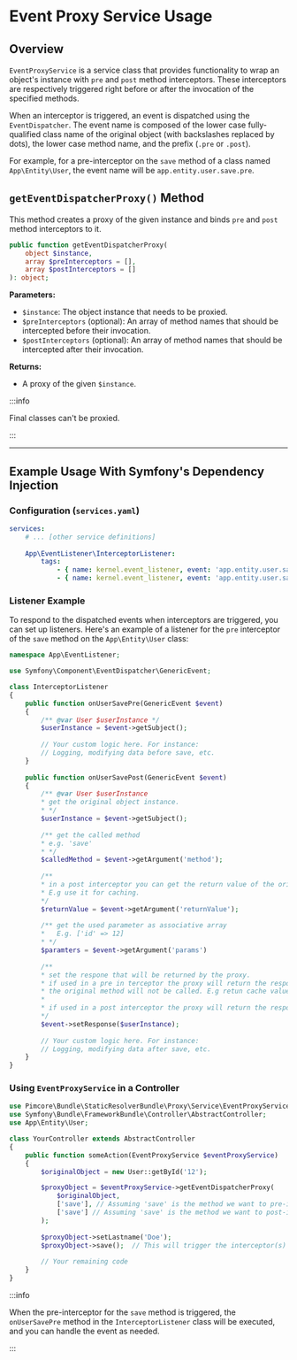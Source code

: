 
# Event Proxy Service Usage

## Overview

`EventProxyService` is a service class that provides functionality to wrap an object's instance with `pre` and `post` method interceptors. These interceptors are respectively triggered right before or after the invocation of the specified methods.

When an interceptor is triggered, an event is dispatched using the `EventDispatcher`. The event name is composed of the lower case fully-qualified class name of the original object (with backslashes replaced by dots), the lower case method name, and the prefix (`.pre` or `.post`).

For example, for a pre-interceptor on the `save` method of a class named `App\Entity\User`, the event name will be `app.entity.user.save.pre`.

## `getEventDispatcherProxy()` Method


This method creates a proxy of the given instance and binds `pre` and `post` method interceptors to it.

```php
public function getEventDispatcherProxy(
    object $instance,
    array $preInterceptors = [],
    array $postInterceptors = []
): object;
```

**Parameters:**

- `$instance`: The object instance that needs to be proxied.
- `$preInterceptors` (optional): An array of method names that should be intercepted before their invocation.
- `$postInterceptors` (optional): An array of method names that should be intercepted after their invocation.

**Returns:**

- A proxy of the given `$instance`.

:::info 

Final classes can't be proxied.

:::

---

## Example Usage With Symfony's Dependency Injection

### Configuration (`services.yaml`)

```yaml
services:
    # ... [other service definitions]
    
    App\EventListener\InterceptorListener:
        tags:
            - { name: kernel.event_listener, event: 'app.entity.user.save.pre', method: 'onUserSavePre' }
            - { name: kernel.event_listener, event: 'app.entity.user.save.post', method: 'onUserSavePost' }
```

### Listener Example

To respond to the dispatched events when interceptors are triggered, you can set up listeners. Here's an example of a listener for the `pre` interceptor of the `save` method on the `App\Entity\User` class:

```php
namespace App\EventListener;

use Symfony\Component\EventDispatcher\GenericEvent;

class InterceptorListener
{
    public function onUserSavePre(GenericEvent $event)
    {
        /** @var User $userInstance */
        $userInstance = $event->getSubject();
        
        // Your custom logic here. For instance:
        // Logging, modifying data before save, etc.
    }
    
    public function onUserSavePost(GenericEvent $event)
    {
        /** @var User $userInstance 
        * get the original object instance.
        * */
        $userInstance = $event->getSubject();
        
        /** get the called method 
        * e.g. 'save' 
        * */
        $calledMethod = $event->getArgument('method');
        
        /**
        * in a post interceptor you can get the return value of the original method.
        * E.g use it for caching. 
        */
        $returnValue = $event->getArgument('returnValue');
        
        /** get the used parameter as associative array 
        *   E.g. ['id' => 12]
        * */
        $paramters = $event->getArgument('params')
        
        /**
        * set the respone that will be returned by the proxy.
        * if used in a pre in terceptor the proxy will return the response of the pre interceptor.
        * the original method will not be called. E.g retun cache value.
        * 
        * if used in a post interceptor the proxy will return the response of the post interceptor. 
        */
        $event->setResponse($userInstance);
        
        // Your custom logic here. For instance:
        // Logging, modifying data after save, etc.
    }
}
```

### Using `EventProxyService` in a Controller

```php
use Pimcore\Bundle\StaticResolverBundle\Proxy\Service\EventProxyService;
use Symfony\Bundle\FrameworkBundle\Controller\AbstractController;
use App\Entity\User;

class YourController extends AbstractController
{
    public function someAction(EventProxyService $eventProxyService)
    {
        $originalObject = new User::getById('12');

        $proxyObject = $eventProxyService->getEventDispatcherProxy(
            $originalObject,
            ['save'], // Assuming 'save' is the method we want to pre-intercept
            ['save'] // Assuming 'save' is the method we want to post-intercept
        );
        
        $proxyObject->setLastname('Doe');
        $proxyObject->save();  // This will trigger the interceptor(s) for the save method
        
        // Your remaining code
    }
}
```

:::info

When the pre-interceptor for the `save` method is triggered, the `onUserSavePre` method in the `InterceptorListener` class will be executed, and you can handle the event as needed.

:::
